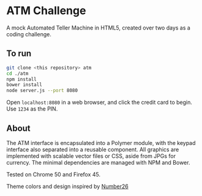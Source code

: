 # ATM Challenge

A mock Automated Teller Machine in HTML5, created over two days as a coding challenge.

## To run

```sh
git clone <this repository> atm
cd ./atm
npm install
bower install
node server.js --port 8080
```

Open ```localhost:8080``` in a web browser, and click the credit card to begin. Use ```1234``` as the PIN.

## About

The ATM interface is encapsulated into a Polymer module, with the keypad interface also separated into a reusable component. All graphics are implemented with scalable vector files or CSS, aside from JPGs for currency. The minimal dependencies are managed with NPM and Bower.

Tested on Chrome 50 and Firefox 45.

Theme colors and design inspired by [Number26](https://number26.eu/)